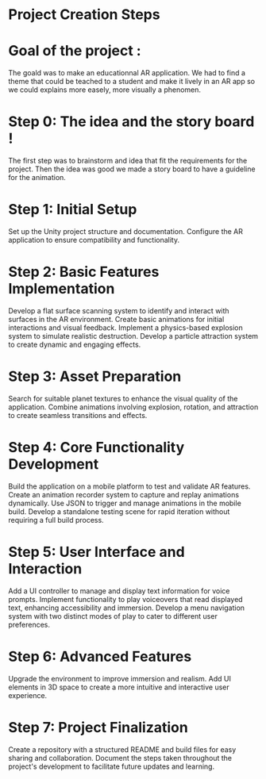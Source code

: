 # Project Creation Steps

# Goal of the project :
The goald was to make an educationnal AR application. We had to find a theme that could be
teached to a student and make it lively in an AR app so we could explains more easely,
more visually a phenomen.

# Step 0: The idea and the story board !
The first step was to brainstorm and idea that fit the requirements for the project.
Then the idea was good we made a story board to have a guideline for the animation.

# Step 1: Initial Setup
Set up the Unity project structure and documentation.
Configure the AR application to ensure compatibility and functionality.

# Step 2: Basic Features Implementation
Develop a flat surface scanning system to identify and interact with surfaces in the AR environment.
Create basic animations for initial interactions and visual feedback.
Implement a physics-based explosion system to simulate realistic destruction.
Develop a particle attraction system to create dynamic and engaging effects.

# Step 3: Asset Preparation
Search for suitable planet textures to enhance the visual quality of the application.
Combine animations involving explosion, rotation, and attraction to create seamless transitions and effects.

# Step 4: Core Functionality Development
Build the application on a mobile platform to test and validate AR features.
Create an animation recorder system to capture and replay animations dynamically.
Use JSON to trigger and manage animations in the mobile build.
Develop a standalone testing scene for rapid iteration without requiring a full build process.

# Step 5: User Interface and Interaction
Add a UI controller to manage and display text information for voice prompts.
Implement functionality to play voiceovers that read displayed text, enhancing accessibility and immersion.
Develop a menu navigation system with two distinct modes of play to cater to different user preferences.

# Step 6: Advanced Features
Upgrade the environment to improve immersion and realism.
Add UI elements in 3D space to create a more intuitive and interactive user experience.

# Step 7: Project Finalization
Create a repository with a structured README and build files for easy sharing and collaboration.
Document the steps taken throughout the project's development to facilitate future updates and learning.
